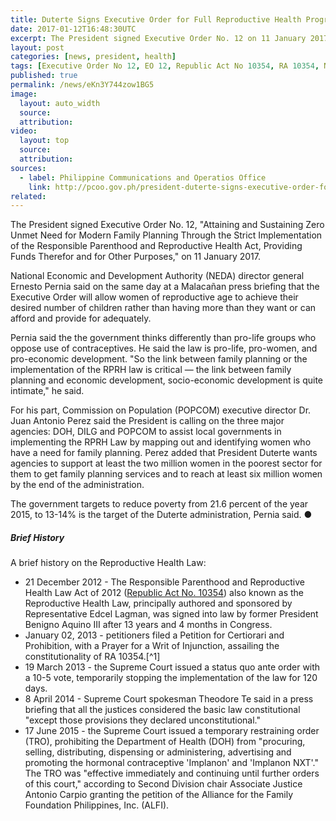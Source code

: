 ```yaml
---
title: Duterte Signs Executive Order for Full Reproductive Health Program Implementation
date: 2017-01-12T16:48:30UTC
excerpt: The President signed Executive Order No. 12 on 11 January 2017 for full Reproductive Health program implementation which had been signed into law as Republic Act No. 10354.
layout: post
categories: [news, president, health]
tags: [Executive Order No 12, EO 12, Republic Act No 10354, RA 10354, National Economic and Development Authority NEDA, Commission on Population, POPCOM, Supreme Court, Alliance for the Family Foundation Philippines Inc, ALFI]
published: true
permalink: /news/eKn3Y744zow1BG5
image:
  layout: auto_width
  source: 
  attribution: 
video:
  layout: top
  source: 
  attribution: 
sources:
  - label: Philippine Communications and Operatios Office
    link: http://pcoo.gov.ph/president-duterte-signs-executive-order-for-full-rh-program-implementation-11-jan-2017/
related:
---
```


The President signed Executive Order No. 12, "Attaining and Sustaining Zero Unmet Need for Modern Family Planning Through the Strict Implementation of the Responsible Parenthood and Reproductive Health Act, Providing Funds Therefor and for Other Purposes," on 11 January 2017.

National Economic and Development Authority (NEDA) director general Ernesto Pernia said on the same day at a Malacañan press briefing that the Executive Order will allow women of reproductive age to achieve their desired number of children rather than having more than they want or can afford and provide for adequately.

Pernia said the the government thinks differently than pro-life groups who oppose use of contraceptives.
He said the law is pro-life, pro-women, and pro-economic development.
"So the link between family planning or the implementation of the RPRH law is critical — the link between family planning and economic development, socio-economic development is quite intimate," he said.

For his part, Commission on Population (POPCOM) executive director Dr. Juan Antonio Perez said the President is calling on the three major agencies: DOH, DILG and POPCOM to assist local governments in implementing the RPRH Law by mapping out and identifying women who have a need for family planning.
Perez added that President Duterte wants agencies to support at least the two million women in the poorest sector for them to get family planning services and to reach at least six million women by the end of the administration.

The government targets to reduce poverty from 21.6 percent of the year 2015, to 13-14% is the target of the Duterte administration, Pernia said.
&#x25cf;

##### Brief History

A brief history on the Reproductive Health Law:

* 21 December 2012 - The Responsible Parenthood and Reproductive Health Law Act of 2012 ([Republic Act No. 10354]) also known as the Reproductive Health Law, principally authored and sponsored by Representative Edcel Lagman, was signed into law by former President Benigno Aquino III after 13 years and 4 months in Congress.
* January 02, 2013 - petitioners filed a Petition for Certiorari and Prohibition, with a Prayer for a Writ of Injunction, assailing the constitutionality of RA 10354.[^1]
* 19 March 2013 - the Supreme Court issued a status quo ante order with a 10-5 vote, temporarily stopping the implementation of the law for 120 days.
* 8 April 2014 - Supreme Court spokesman Theodore Te said in a press briefing that all the justices considered the basic law constitutional "except those provisions they declared unconstitutional."
* 17 June 2015 - the Supreme Court issued a temporary restraining order (TRO), prohibiting the Department of Health (DOH) from "procuring, selling, distributing, dispensing or administering, advertising and promoting the hormonal contraceptive 'Implanon' and 'Implanon NXT'." The TRO was "effective immediately and continuing until further orders of this court," according to Second Division chair Associate Justice Antonio Carpio granting the petition of the Alliance for the Family Foundation Philippines, Inc. (ALFI).

[^]: http://sc.judiciary.gov.ph/microsite/rhlaw/204819.php

[Republic Act No. 10354]: http://www.gov.ph/2012/12/21/republic-act-no-10354/
